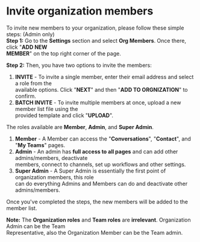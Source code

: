 
# Invite organization members


To invite new members to your organization, please follow these simple steps: (Admin only)  
**Step 1:** Go to the **Settings** section and select **Org Members**. Once there, click "**ADD NEW**  
**MEMBER**" on the top right corner of the page.

**Step 2:** Then, you have two options to invite the members:

1.  **INVITE** \- To invite a single member, enter their email address and select a role from the  
    available options. Click "**NEXT**" and then "**ADD TO ORGNIZATION**" to confirm.
2.  **BATCH INVITE** \- To invite multiple members at once, upload a new member list file using the  
    provided template and click "**UPLOAD**".

The roles available are **Member**, **Admin**, and **Super Admin**.

1.  **Member** \- A Member can access the "**Conversations**", "**Contact**", and "**My Teams**" pages.    
2.  **Admin** \- An admin has **full access to all pages** and can add other admins/members, deactivate  
    members, connect to channels, set up workflows and other settings.  
3.  **Super Admin** \- A Super Admin is essentially the first point of organization members, this role  
    can do everything Admins and Members can do and deactivate other admins/members.  

Once you've completed the steps, the new members will be added to the member  list.  

**Note:** The **Organization roles** and **Team roles** are **irrelevant**. Organization Admin can be the Team  
Representative, also the Organization Member can be the Team admin.
